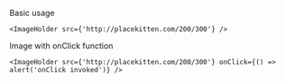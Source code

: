 Basic usage

```
<ImageHolder src={'http://placekitten.com/200/300'} />
```

Image with onClick function

```
<ImageHolder src={'http://placekitten.com/200/300'} onClick={() => alert('onClick invoked')} />
```
